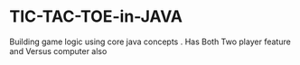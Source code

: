# TIC-TAC-TOE-in-JAVA
Building game logic using core java concepts . Has Both Two player feature and Versus computer also

